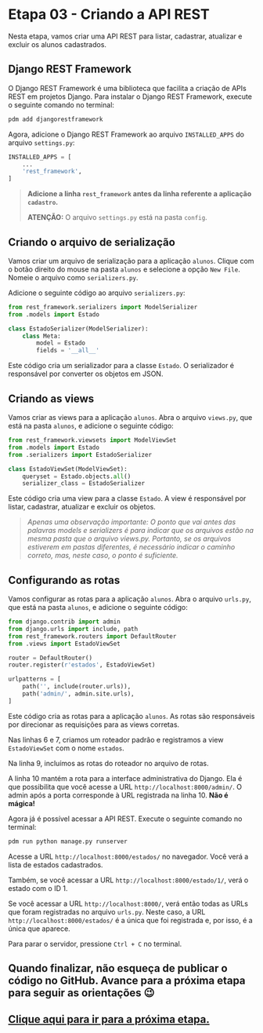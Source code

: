 # Etapa 03 - Criando a API REST

Nesta etapa, vamos criar uma API REST para listar, cadastrar, atualizar e excluir os alunos cadastrados.

## Django REST Framework

O Django REST Framework é uma biblioteca que facilita a criação de APIs REST em projetos Django. Para instalar o Django REST Framework, execute o seguinte comando no terminal:
```bash
pdm add djangorestframework
```

Agora, adicione o Django REST Framework ao arquivo `INSTALLED_APPS` do arquivo `settings.py`:
```python
INSTALLED_APPS = [
    ...
    'rest_framework',
]
```

> **Adicione a linha `rest_framework` antes da linha referente a aplicação `cadastro`.**
>
> **ATENÇÃO:** O arquivo `settings.py` está na pasta `config`.

## Criando o arquivo de serialização

Vamos criar um arquivo de serialização para a aplicação `alunos`. Clique com o botão direito do mouse na pasta `alunos` e selecione a opção `New File`. Nomeie o arquivo como `serializers.py`.

Adicione o seguinte código ao arquivo `serializers.py`:
```python
from rest_framework.serializers import ModelSerializer
from .models import Estado

class EstadoSerializer(ModelSerializer):
    class Meta:
        model = Estado
        fields = '__all__'
```

Este código cria um serializador para a classe `Estado`. O serializador é responsável por converter os objetos em JSON.

## Criando as views

Vamos criar as views para a aplicação `alunos`. Abra o arquivo `views.py`, que está na pasta `alunos`, e adicione o seguinte código:
```python
from rest_framework.viewsets import ModelViewSet
from .models import Estado
from .serializers import EstadoSerializer

class EstadoViewSet(ModelViewSet):
    queryset = Estado.objects.all()
    serializer_class = EstadoSerializer
```

Este código cria uma view para a classe `Estado`. A view é responsável por listar, cadastrar, atualizar e excluir os objetos.

> _Apenas uma observação importante: O ponto que vai antes das palavras models e serializers é para indicar que os arquivos estão na mesma pasta que o arquivo views.py. Portanto, se os arquivos estiverem em pastas diferentes, é necessário indicar o caminho correto, mas, neste caso, o ponto é suficiente._

## Configurando as rotas

Vamos configurar as rotas para a aplicação `alunos`. Abra o arquivo `urls.py`, que está na pasta `alunos`, e adicione o seguinte código:
```python
from django.contrib import admin
from django.urls import include, path
from rest_framework.routers import DefaultRouter
from .views import EstadoViewSet

router = DefaultRouter()
router.register(r'estados', EstadoViewSet)

urlpatterns = [
    path('', include(router.urls)),
    path('admin/', admin.site.urls),
]
```

Este código cria as rotas para a aplicação `alunos`. As rotas são responsáveis por direcionar as requisições para as views corretas.

Nas linhas 6 e 7, criamos um roteador padrão e registramos a view `EstadoViewSet` com o nome `estados`.

Na linha 9, incluímos as rotas do roteador no arquivo de rotas.

A linha 10 mantém a rota para a interface administrativa do Django. Ela é que possibilita que você acesse a URL `http://localhost:8000/admin/`. O admin após a porta corresponde à URL registrada na linha 10. **Não é mágica!**

Agora já é possível acessar a API REST. Execute o seguinte comando no terminal:
```bash
pdm run python manage.py runserver
```

Acesse a URL `http://localhost:8000/estados/` no navegador. Você verá a lista de estados cadastrados.

Também, se você acessar a URL `http://localhost:8000/estado/1/`, verá o estado com o ID 1.

Se você acessar a URL `http://localhost:8000/`, verá então todas as URLs que foram registradas no arquivo `urls.py`. Neste caso, a URL `http://localhost:8000/estados/` é a única que foi registrada e, por isso, é a única que aparece.

Para parar o servidor, pressione `Ctrl + C` no terminal.

<!-- # TAREFA

- [ ] Criar a API REST para a aplicação `cidade`.
- [ ] Criar a API REST para a aplicação `aluno`. -->


## Quando finalizar, não esqueça de publicar o código no GitHub. Avance para a próxima etapa para seguir as orientações 😉

## [Clique aqui para ir para a próxima etapa.](../etapa_04/README.md)